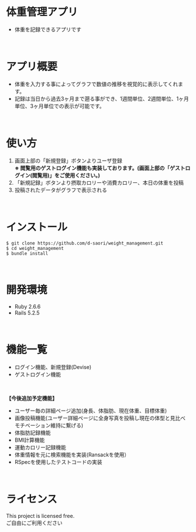 # 体重管理アプリ
- 体重を記録できるアプリです
<br>

# アプリ概要
- 体重を入力する事によってグラフで数値の推移を視覚的に表示してくれます。
- 記録は当日から過去3ヶ月まで遡る事ができ、1週間単位、2週間単位、1ヶ月単位、3ヶ月単位での表示が可能です。
<br>

# 使い方
1. 画面上部の「新規登録」ボタンよりユーザ登録<br>
__※ 閲覧用のゲストログイン機能も実装しております。(画面上部の「ゲストログイン(閲覧用)」をご使用ください。)__
2. 「新規記録」ボタンより摂取カロリーや消費カロリー、本日の体重を投稿
3. 投稿されたデータがグラフで表示される
<br>

# インストール
```
$ git clone https://github.com/d-saori/weight_management.git
$ cd weight_management
$ bundle install
```
<br>

# 開発環境
- Ruby 2.6.6
- Rails 5.2.5
<br>

# 機能一覧
- ログイン機能、新規登録(Devise)
- ゲストログイン機能

<br>

__【今後追加予定機能】__ <br>
- ユーザー毎の詳細ページ追加(身長、体脂肪、現在体重、目標体重)
- 画像投稿機能(ユーザー詳細ページに全身写真を投稿し現在の体型と見比べモチベーション維持に繋げる)
- 体脂肪記録機能
- BMI計算機能
- 運動カロリー記録機能
- 体重情報を元に検索機能を実装(Ransackを使用）
- RSpecを使用したテストコードの実装
<br>

# ライセンス
This project is licensed free.<br>
ご自由にご利用ください
